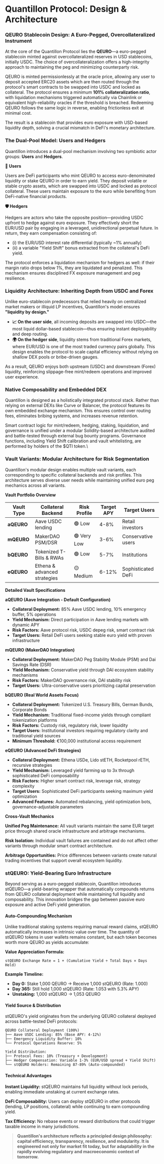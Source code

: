 # Quantillon Protocol: Design & Architecture

### QEURO Stablecoin Design: A Euro-Pegged, Overcollateralized Instrument

At the core of the Quantillon Protocol lies the **QEURO**—a euro-pegged stablecoin minted against overcollateralized reserves in USD stablecoins, initially USDC. The choice of overcollateralization offers a high-integrity approach to maintaining the peg and minimizing counterparty risk.

QEURO is minted permissionlessly at the oracle price, allowing any user to deposit accepted ERC20 assets which are then routed through the protocol's smart contracts to be swapped into USDC and locked as collateral. The protocol ensures a minimum **101% collateralization ratio**, with liquidation mechanisms triggered automatically via Chainlink or equivalent high-reliability oracles if the threshold is breached. Redeeming QEURO follows the same logic in reverse, enabling frictionless exit at minimal cost.

The result is a stablecoin that provides euro exposure with USD-based liquidity depth, solving a crucial mismatch in DeFi's monetary architecture.

### The Dual-Pool Model: Users and Hedgers

Quantillon introduces a dual-pool mechanism involving two symbiotic actor groups: **Users** and **Hedgers**.

**👥 Users**

Users are DeFi participants who mint QEURO to access euro-denominated liquidity or stake QEURO in order to earn yield. They deposit volatile or stable crypto assets, which are swapped into USDC and locked as protocol collateral. These users maintain exposure to the euro while benefiting from DeFi-native financial products.

**🛡️ Hedgers**

Hedgers are actors who take the opposite position—providing USDC upfront to hedge against euro exposure. They effectively short the EUR/USD pair by engaging in a leveraged, unidirectional perpetual future. In return, they earn compensation consisting of:

* (i) the EUR/USD interest rate differential (typically \~1% annually)
* (ii) a variable "Yield Shift" bonus extracted from the collateral's DeFi yield.

The protocol enforces a liquidation mechanism for hedgers as well: if their margin ratio drops below 1%, they are liquidated and penalized. This mechanism ensures disciplined FX exposure management and peg resilience.

### Liquidity Architecture: Inheriting Depth from USDC and Forex

Unlike euro-stablecoin predecessors that relied heavily on centralized market makers or illiquid LP incentives, Quantillon's model ensures **"liquidity by design."**

* **📈 On the user side**, all incoming deposits are swapped into USDC—the most liquid dollar-based stablecoin—thus ensuring instant deployability and deep routing.
* **🌍 On the hedger side**, liquidity stems from traditional Forex markets, where EUR/USD is one of the most traded currency pairs globally. This design enables the protocol to scale capital efficiency without relying on shallow DEX pools or bribe-driven gauges.

As a result, QEURO enjoys both upstream (USDC) and downstream (Forex) liquidity, reinforcing slippage-free mint/redeem operations and improved user experience.

### Native Composability and Embedded DEX

Quantillon is designed as a holistically integrated protocol stack. Rather than relying on external DEXs like Curve or Balancer, the protocol features its own embedded exchange mechanism. This ensures control over routing fees, eliminates bribing systems, and increases revenue retention.

Smart contract logic for mint/redeem, hedging, staking, liquidation, and governance is unified under a modular Solidity-based architecture audited and battle-tested through external bug bounty programs. Governance functions, including Yield Shift calibration and vault whitelisting, are performed by holders of the $QTI token.\


### Vault Variants: Modular Architecture for Risk Segmentation

Quantillon's modular design enables multiple vault variants, each corresponding to specific collateral backends and risk profiles. This architecture serves diverse user needs while maintaining unified euro peg mechanics across all variants.

**Vault Portfolio Overview**

| Vault Type | Collateral Backend           | Risk Profile | Target APY | Target Users       |
| ---------- | ---------------------------- | ------------ | ---------- | ------------------ |
| **aQEURO** | Aave USDC lending            | 🟢 Low       | 4-8%       | Retail investors   |
| **mQEURO** | MakerDAO PSM/DSR             | 🟢 Very Low  | 3-6%       | Conservative users |
| **bQEURO** | Tokenized T-Bills & RWAs     | 🟢 Low       | 5-7%       | Institutions       |
| **eQEURO** | Ethena & advanced strategies | 🟡 Medium    | 6-12%      | Sophisticated DeFi |

**Detailed Vault Specifications**

**aQEURO (Aave Integration - Default Configuration)**

* **Collateral Deployment:** 85% Aave USDC lending, 10% emergency buffer, 5% operations
* **Yield Mechanism:** Direct participation in Aave lending markets with dynamic APY
* **Risk Factors:** Aave protocol risk, USDC depeg risk, smart contract risk
* **Target Users:** Retail DeFi users seeking stable euro yield with proven infrastructure

**mQEURO (MakerDAO Integration)**

* **Collateral Deployment:** MakerDAO Peg Stability Module (PSM) and Dai Savings Rate (DSR)
* **Yield Mechanism:** Conservative yield through DAI ecosystem stability mechanisms
* **Risk Factors:** MakerDAO governance risk, DAI stability risk
* **Target Users:** Ultra-conservative users prioritizing capital preservation

**bQEURO (Real World Assets Focus)**

* **Collateral Deployment:** Tokenized U.S. Treasury Bills, German Bunds, Corporate Bonds
* **Yield Mechanism:** Traditional fixed-income yields through compliant tokenization platforms
* **Risk Factors:** Custody risk, regulatory risk, lower liquidity
* **Target Users:** Institutional investors requiring regulatory clarity and traditional yield sources
* **Minimum Threshold:** €100,000 institutional access requirement

**eQEURO (Advanced DeFi Strategies)**

* **Collateral Deployment:** Ethena USDe, Lido stETH, Rocketpool rETH, recursive strategies
* **Yield Mechanism:** Leveraged yield farming up to 3x through sophisticated DeFi composability
* **Risk Factors:** Higher smart contract risk, leverage risk, strategy complexity
* **Target Users:** Sophisticated DeFi participants seeking maximum yield optimization
* **Advanced Features:** Automated rebalancing, yield optimization bots, governance-adjustable parameters

**Cross-Vault Mechanics**

**Unified Peg Maintenance:** All vault variants maintain the same EUR target price through shared oracle infrastructure and arbitrage mechanisms.

**Risk Isolation:** Individual vault failures are contained and do not affect other variants through modular smart contract architecture.

**Arbitrage Opportunities:** Price differences between variants create natural trading incentives that support overall ecosystem liquidity.

### stQEURO: Yield-Bearing Euro Infrastructure

Beyond serving as a euro-pegged stablecoin, Quantillon introduces stQEURO—a yield-bearing wrapper that automatically compounds returns from QEURO collateral deployment while maintaining full liquidity and composability. This innovation bridges the gap between passive euro exposure and active DeFi yield generation.

#### Auto-Compounding Mechanism

Unlike traditional staking systems requiring manual reward claims, stQEURO automatically increases in intrinsic value over time. The quantity of stQEURO tokens in user wallets remains constant, but each token becomes worth more QEURO as yields accumulate:

**Value Appreciation Formula:**

```
stQEURO Exchange Rate = 1 + (Cumulative Yield ÷ Total Days × Days Held)
```

**Example Timeline:**

* **Day 0:** Stake 1,000 QEURO → Receive 1,000 stQEURO (Rate: 1.000)
* **Day 365:** Still hold 1,000 stQEURO (Rate: 1.053 with 5.3% APY)
* **Unstaking:** 1,000 stQEURO → 1,053 QEURO

#### Yield Source & Distribution

stQEURO's yield originates from the underlying QEURO collateral deployed across battle-tested DeFi protocols:

```
QEURO Collateral Deployment (100%)
├── Aave USDC Lending: 85% (Base APY: 4-12%)
├── Emergency Liquidity Buffer: 10%
└── Protocol Operations Reserve: 5%

Yield Distribution:
├── Protocol Fees: 10% (Treasury + Development)
├── Hedger Compensation: Variable 1-3% (EUR/USD spread + Yield Shift)
└── stQEURO Holders: Remaining 87-89% (Auto-compounded)
```

#### Technical Advantages

**Instant Liquidity:** stQEURO maintains full liquidity without lock periods, enabling immediate unstaking at current exchange rates.

**DeFi Composability:** Users can deploy stQEURO in other protocols (lending, LP positions, collateral) while continuing to earn compounding yield.

**Tax Efficiency:** No rebase events or reward distributions that could trigger taxable income in many jurisdictions.

> **Quantillon's architecture reflects a principled design philosophy: capital efficiency, transparency, resilience, and modularity. It is engineered not only for market fit today, but for adaptability in the rapidly evolving regulatory and macroeconomic context of tomorrow.**
